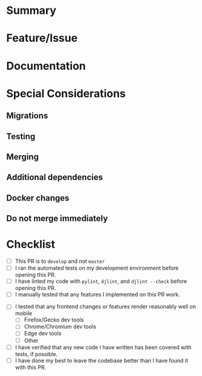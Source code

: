 # Summary
<!--- Describe what this PR will change -->

# Feature/Issue
<!--- Link to the feature/issue that this PR is related to. GitHub will automatically create a link that will close your issue when the PR is merged if you use the following syntax:

Resolves [issue-path]

- If the issue and PR are in the same repository, just use [#issue-number] for the [issue-path]
  - For example: Resolves #35

- If the issue is in a different repository, use [repository-owner-name/repository-name#issue-number] for the [issue-path]
  - For example: Resolves lee-blake/CME-Commitment-to-Change#35

If your PR only makes partial progress on the feature/issue, use something like:

Part of [issue-path]

This will still link the issue and will show the PR in the issue log as a mention. DO NOT use language like "partially resolves" because it will automatically close the issue.

DO NOT use an actual URL for the [issue-path]. If you do, GitHub will not correctly link the issue to your PR.

If there's not a corresponding feature/issue, either make one if that makes sense or note why this change is worth making.
-->

# Documentation
<!--- You can delete this section if the documentation does not need to change. If it does, either link your documentation changes here in a pull request like so:

Changed in [link to documentation PR]

Otherwise note the general changes that still need to be written. -->

# Special Considerations 
<!--- This section can be discarded if none of the below headings are applicable. -->

## Migrations
<!--- Will this trigger migrations? If so, note it here. If the migrations include one or more new fields that are required, provide a one-off default that will work for them. -->

## Testing
<!--- Is anything special (beyond pytest) needed to test these changes? If so, note it here. -->

## Merging
<!--- Will merging this PR require anything special action from the team when they update their projects? If so, note it here. -->

## Additional dependencies 
<!--- If there's a new Python module needed, be sure to update requirements.txt. You should also include it in this section so people know they need to update their environment. If it's something else, be sure to note it here with any required instructions. -->

## Docker changes
<!--- If team members need to rebuild their Docker containers, note it here. -->

## Do not merge immediately
<!--- If you do not want someone to merge these changes as soon as reviews are done and tests pass, note it here with a quick sentence explaining why. -->

# Checklist 
- [ ] This PR is to `develop` and not `master`
- [ ] I ran the automated tests on my development environment before opening this PR.
- [ ] I have linted my code with `pylint`, `djlint`, and `djlint --check` before opening this PR.
- [ ] I manually tested that any features I implemented on this PR work.
<!-- You don't need to check all of these, just check with at least one & mark any here -->
- [ ] I tested that any frontend changes or features render reasonably well on mobile
  - [ ] Firefox/Gecko dev tools
  - [ ] Chrome/Chromium dev tools
  - [ ] Edge dev tools
  - [ ] Other <!-- replace this to tell us what, specifically -->
- [ ] I have verified that any new code I have written has been covered with tests, if possible.
- [ ] I have done my best to leave the codebase better than I have found it with this PR.
